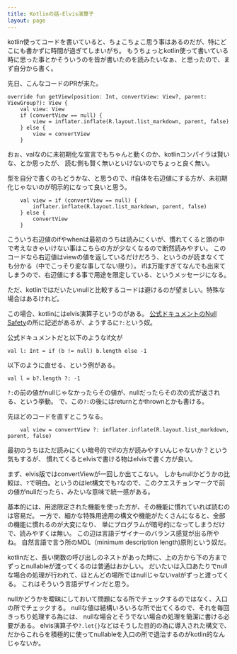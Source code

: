 ```yaml
---
title: Kotlinの話-Elvis演算子
layout: page
---
```


kotlin使ってコードを書いていると、ちょこちょこ思う事はあるのだが、特にどこにも書かずに時間が過ぎてしまいがち。
もうちょっとkotlin使って書いている時に思った事とかそういうのを皆が書いたのを読みたいなぁ、と思ったので、まず自分から書く。

先日、こんなコードのPRが来た。

```
override fun getView(position: Int, convertView: View?, parent: ViewGroup?): View {
    val view: View
    if (convertView == null) {
        view = inflater.inflate(R.layout.list_markdown, parent, false)
    } else {
        view = convertView
    }
```

おぉ、valなのに未初期化な宣言でもちゃんと動くのか、kotlinコンパイラは賢いな、とか思ったが、
読む側も賢く無いといけないのでちょっと良く無い。

型を自分で書くのもどうかな、と思うので、if自体を右辺値にする方が、未初期化じゃないのが明示的になって良いと思う。

```
    val view = if (convertView == null) {
        inflater.inflate(R.layout.list_markdown, parent, false)
    } else {
        convertView
    }
```

こういう右辺値のifやwhenは最初のうちは読みにくいが、慣れてくると頭の中で考えなきゃいけない事はこちらの方が少なくなるので断然読みやすい。
このコードなら右辺値はviewの値を返しているだけだろう、というのが読まなくても分かる（中でこっそり変な事してない限り）。
ifは万能すぎてなんでも出来てしまうので、右辺値にする事で用途を限定している、というメッセージになる。

ただ、kotlinではだいたいnullと比較するコードは避けるのが望ましい。特殊な場合はあるけれど。

この場合、kotlinにはelvis演算子というのがある。
[公式ドキュメントのNull Safety](https://kotlinlang.org/docs/reference/null-safety.html)の所に記述があるが、ようするに`?:`という奴。

公式ドキュメントだと以下のようなif文が

```
val l: Int = if (b != null) b.length else -1
```

以下のように直せる、という例がある。

```
val l = b?.length ?: -1
```

`?:`の前の値がnullじゃなかったらその値が、nullだったらその次の式が返される、という挙動。
で、この`?:`の後にはreturnとかthrownとかも書ける。

先ほどのコードを直すとこうなる。

```
    val view = convertView ?: inflater.inflate(R.layout.list_markdown, parent, false)
```

最初のうちはただ読みにくい暗号的でifの方が読みやすいんじゃないか？という気もするが、
慣れてくるとelvisで書ける物はelvisで書く方が良い。

まず、elvis版ではconvertViewが一回しか出てこない。
しかもnullかどうかの比較は、`?`で明白。というのはlet構文でも`?`なので、このクエスチョンマークで前の値がnullだったら、みたいな意味で統一感がある。

基本的には、用途限定された機能を使った方が、その機能に慣れていれば読むのは容易だ。
一方で、細かな特殊用途用の構文や機能がたくさんになると、全部の機能に慣れるのが大変になり、
単にプログラムが暗号的になってしまうだけで、読みやすくは無い。
この辺は言語デザイナーのバランス感覚が出る所やね。
自然言語で言う所のMDL（minimum description length)原則という奴だ。

kotlinだと、長い関数の呼び出しのネストがあった時に、上の方から下の方までずっとnullableが渡ってくるのは普通はおかしい。
だいたいは入口あたりでnullな場合の処理が行われて、ほとんどの場所ではnullじゃないvalがずっと渡ってくる。
これはそういう言語デザインだと思う。

nullかどうかを曖昧にしておいて問題になる所でチェックするのではなく、入口の所でチェックする。
nullな値は結構いろいろな所で出てくるので、それを毎回きっちり処理する為には、
nullな場合とそうでない場合の処理を簡潔に書ける必要がある。
elvis演算子や`?.let{}`などはそうした目的の為に導入された構文で、
だからこれらを積極的に使ってnullableを入口の所で退治するのがkotlin的なんじゃないか。